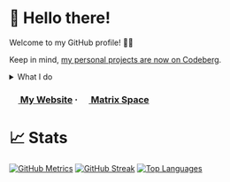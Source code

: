 # 👋 Hello there!
Welcome to my GitHub profile! 🐙🐱

Keep in mind, [my personal projects are now on Codeberg](https://codeberg.org/Linerly).

<details>
<summary>What I do</summary>
  <p>I mostly translate things that I use.</p>
  <p>...and sometimes fixing things in pages and documentations as well.</p>
</details>

### [<img src="https://linerly.tk/assets/favicon.ico" width="16" height="16"> My Website](https://linerly.tk/) ‧ [<img src="https://matrix.org/favicon-32x32.png" width="16" height="16"> Matrix Space](https://matrix.to/#/#linerly:matrix.org)

# 📈 Stats
[![GitHub Metrics](https://github-readme-stats.vercel.app/api?username=Linerly&hide_border=true&count_private=true&show_icons=true&bg_color=ffffff00&title_color=66b5ff&text_color=66b5ff&icon_color=80c1ff)](https://git.io/readme-stats)
[![GitHub Streak](https://github-readme-streak-stats.herokuapp.com?user=Linerly&hide_border=true&theme=dark&date_format=j%20M%5B%20Y%5D&background=ffffff00&stroke=80c1ff&sideLabels=66b5ff&sideNums=66b5ff&currStreakLabel=66b5ff&dates=66b5ffd4&currStreakNum=66b5ff)](https://git.io/streak-stats)
[![Top Languages](https://github-readme-stats.vercel.app/api/top-langs/?username=Linerly&layout=compact&hide_border=true&count_private=true&bg_color=ffffff00&title_color=66b5ff&text_color=66b5ff&icon_color=80c1ff)](https://git.io/readme-stats)
